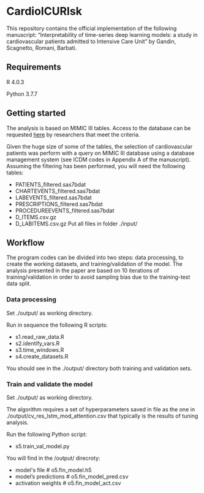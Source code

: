 # CardioICURIsk
This repository contains the official implementation of the following manuscript: “Interpretability of time-series deep learning models: a study in cardiovascular patients admitted to Intensive Care Unit” by Gandin, Scagnetto, Romani, Barbati.

## Requirements
R 4.0.3

Python 3.7.7

## Getting started
The analysis is based on MIMIC III tables. Access to the database can be requested [here](https://physionet.org/content/mimiciii/1.4/) by researchers that meet the criteria. 

Given the huge size of some of the tables, the selection of cardiovascular patients was perform with a query on MIMIC III database using a database management system  (see ICDM codes in Appendix A of the manuscript). Assuming the filtering has been performed, you will need the following tables:
- PATIENTS_filtered.sas7bdat
- CHARTEVENTS_filtered.sas7bdat
- LABEVENTS_filtered.sas7bdat
- PRESCRIPTIONS_filtered.sas7bdat
- PROCEDUREEVENTS_filtered.sas7bdat
- D_ITEMS.csv.gz
- D_LABITEMS.csv.gz
Put all files in folder ./input/

## Workflow
The program codes can be divided into two steps: data processing, to create the working datasets, and training/validation of the model. The analysis presented in the paper are based on 10 iterations of training/validation in order to avoid sampling bias due to the training-test data split.

### Data processing
Set ./output/ as working directory.

Run in sequence the following R scripts:
- s1.read_raw_data.R
- s2.identify_vars.R
- s3.time_windows.R
- s4.create_datasets.R

You should see in the ./output/ directory both training and validation sets.

### Train and validate the model
Set ./output/ as working directory.

The algorithm requires a set of hyperparameters saved in file as the one in ./output/cv_res_lstm_mod_attention.csv that typically is the results of tuning analysis.

Run the following Python script:
- s5.train_val_model.py

You will find in the /output/ direcroty:
- model's file # o5.fin_model.h5
- model’s predictions # o5.fin_model_pred.csv
- activation weights # o5.fin_model_act.csv
